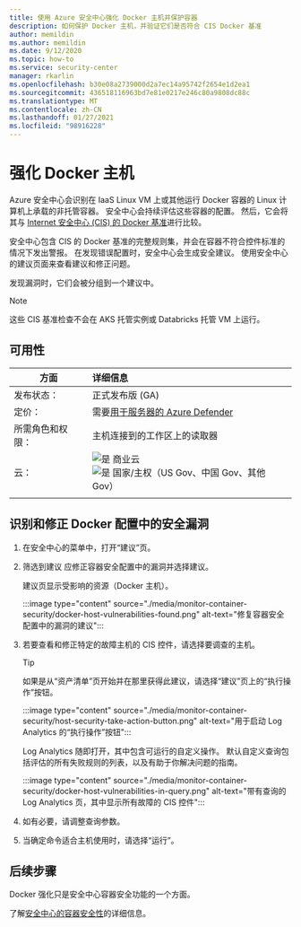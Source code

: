 ```yaml
---
title: 使用 Azure 安全中心强化 Docker 主机并保护容器
description: 如何保护 Docker 主机，并验证它们是否符合 CIS Docker 基准
author: memildin
ms.author: memildin
ms.date: 9/12/2020
ms.topic: how-to
ms.service: security-center
manager: rkarlin
ms.openlocfilehash: b30e08a2739000d2a7ec14a95742f2654e1d2ea1
ms.sourcegitcommit: 436518116963bd7e81e0217e246c80a9808dc88c
ms.translationtype: MT
ms.contentlocale: zh-CN
ms.lasthandoff: 01/27/2021
ms.locfileid: "98916228"
---
```

# <a name="harden-your-docker-hosts"></a>强化 Docker 主机

Azure 安全中心会识别在 IaaS Linux VM 上或其他运行 Docker 容器的 Linux 计算机上承载的非托管容器。 安全中心会持续评估这些容器的配置。 然后，它会将其与 [Internet 安全中心 (CIS) 的 Docker 基准](https://www.cisecurity.org/benchmark/docker/)进行比较。

安全中心包含 CIS 的 Docker 基准的完整规则集，并会在容器不符合控件标准的情况下发出警报。 在发现错误配置时，安全中心会生成安全建议。 使用安全中心的建议页面来查看建议和修正问题。

发现漏洞时，它们会被分组到一个建议中。

>[!NOTE]
> 这些 CIS 基准检查不会在 AKS 托管实例或 Databricks 托管 VM 上运行。

## <a name="availability"></a>可用性

|方面|详细信息|
|----|:----|
|发布状态：|正式发布版 (GA)|
|定价：|需要[用于服务器的 Azure Defender](defender-for-servers-introduction.md)|
|所需角色和权限：|主机连接到的工作区上的读取器|
|云：|![是](./media/icons/yes-icon.png) 商业云<br>![是](./media/icons/yes-icon.png) 国家/主权（US Gov、中国 Gov、其他 Gov）|
|||

## <a name="identify-and-remediate-security-vulnerabilities-in-your-docker-configuration"></a>识别和修正 Docker 配置中的安全漏洞

1. 在安全中心的菜单中，打开“建议”页。

1. 筛选到建议 应修正容器安全配置中的漏洞并选择建议。

    建议页显示受影响的资源（Docker 主机）。 

    :::image type="content" source="./media/monitor-container-security/docker-host-vulnerabilities-found.png" alt-text="修复容器安全配置中的漏洞的建议":::

1. 若要查看和修正特定的故障主机的 CIS 控件，请选择要调查的主机。 

    > [!TIP]
    > 如果是从“资产清单”页开始并在那里获得此建议，请选择“建议”页上的“执行操作”按钮。
    >
    > :::image type="content" source="./media/monitor-container-security/host-security-take-action-button.png" alt-text="用于启动 Log Analytics 的“执行操作”按钮":::

    Log Analytics 随即打开，其中包含可运行的自定义操作。 默认自定义查询包括评估的所有失败规则的列表，以及有助于你解决问题的指南。

    :::image type="content" source="./media/monitor-container-security/docker-host-vulnerabilities-in-query.png" alt-text="带有查询的 Log Analytics 页，其中显示所有故障的 CIS 控件":::

1. 如有必要，请调整查询参数。

1. 当确定命令适合主机使用时，请选择“运行”。


## <a name="next-steps"></a>后续步骤

Docker 强化只是安全中心容器安全功能的一个方面。 

了解[安全中心的容器安全性](container-security.md)的详细信息。
